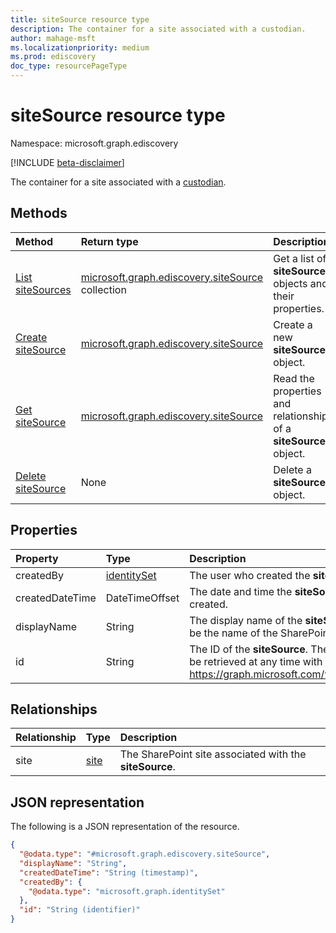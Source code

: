 ```yaml
---
title: siteSource resource type
description: The container for a site associated with a custodian.
author: mahage-msft
ms.localizationpriority: medium
ms.prod: ediscovery
doc_type: resourcePageType
---
```


# siteSource resource type

Namespace: microsoft.graph.ediscovery

[!INCLUDE [beta-disclaimer](../../includes/beta-disclaimer.md)]

The container for a site associated with a [custodian](ediscovery-custodian.md).

## Methods

| Method                                                               | Return type                                                                               | Description                                                       |
| :------------------------------------------------------------------- | :---------------------------------------------------------------------------------------- | :---------------------------------------------------------------- |
| [List siteSources](../api/ediscovery-custodian-list-sitesources.md)  | [microsoft.graph.ediscovery.siteSource](../resources/ediscovery-sitesource.md) collection | Get a list of **siteSource** objects and their properties.        |
| [Create siteSource](../api/ediscovery-custodian-post-sitesources.md) | [microsoft.graph.ediscovery.siteSource](../resources/ediscovery-sitesource.md)            | Create a new **siteSource** object.                               |
| [Get siteSource](../api/ediscovery-sitesource-get.md)                | [microsoft.graph.ediscovery.siteSource](../resources/ediscovery-sitesource.md)            | Read the properties and relationships of a **siteSource** object. |
| [Delete siteSource](../api/ediscovery-sitesource-delete.md)          | None                                                                                      | Delete a **siteSource** object.                                   |

## Properties

| Property        | Type                                       | Description                                                                                                                                                      |
| :-------------- | :----------------------------------------- | :--------------------------------------------------------------------------------------------------------------------------------------------------------------- |
| createdBy       | [identitySet](../resources/identityset.md) | The user who created the **siteSource**.                                                                                                                         |
| createdDateTime | DateTimeOffset                             | The date and time the **siteSource** was created.                                                                                                                |
| displayName     | String                                     | The display name of the **siteSource**. This will be the name of the SharePoint site.                                                                            |
| id              | String                                     | The ID of the **siteSource**. The site source can be retrieved at any time with [Get site](../api/site-get.md) - https://graph.microsoft.com/v1.0/sites/{siteId} |

## Relationships

| Relationship | Type                         | Description                                             |
| :----------- | :--------------------------- | :------------------------------------------------------ |
| site         | [site](../resources/site.md) | The SharePoint site associated with the **siteSource**. |

## JSON representation

The following is a JSON representation of the resource.

<!-- {
  "blockType": "resource",
  "keyProperty": "id",
  "@odata.type": "microsoft.graph.ediscovery.siteSource",
  "baseType": "microsoft.graph.ediscovery.dataSource",
  "openType": false
}
-->

```json
{
  "@odata.type": "#microsoft.graph.ediscovery.siteSource",
  "displayName": "String",
  "createdDateTime": "String (timestamp)",
  "createdBy": {
    "@odata.type": "microsoft.graph.identitySet"
  },
  "id": "String (identifier)"
}
```
